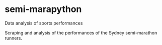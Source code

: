 # semi-marapython
Data analysis of sports performances

Scraping and analysis of the performances of the Sydney semi-marathon runners.

